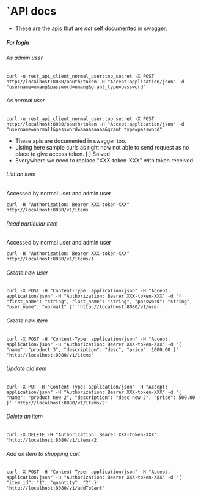 `API docs
===========

* These are the apis that are *not* self documented in swagger.

##### For login

###### As admin user
`curl -u rest_api_client_normal_user:top_secret -X POST http://localhost:8080/oauth/token -H "Accept:application/json" -d "username=umang&password=umang&grant_type=password"`

###### As normal user
`curl -u rest_api_client_normal_user:top_secret -X POST http://localhost:8080/oauth/token -H "Accept:application/json" -d "username=normal1&password=aaaaaaaaa&grant_type=password"`


* These apis are documented in swagger too. 
* Listing here sample curls as right now not able to send request as no place to give access token. [ ] Solved
* Everywhere we need to replace "XXX-token-XXX" with token received.

###### List an item
Accessed by normal user and admin user

`curl -H "Authorization: Bearer XXX-token-XXX" http://localhost:8080/v1/items`

###### Read particular item
Accessed by normal user and admin user

`curl -H "Authorization: Bearer XXX-token-XXX" http://localhost:8080/v1/items/1`

###### Create new user
`curl -X POST -H "Content-Type: application/json" -H "Accept: application/json" -H "Authorization: Bearer XXX-token-XXX" -d '{ 
   "first_name": "string",
   "last_name": "string",
   "password": "string",
   "user_name": "normal1"
 }' 'http://localhost:8080/v1/user'`

###### Create new item
`curl -X POST -H "Content-Type: application/json" -H "Accept: application/json" -H "Authorization: Bearer XXX-token-XXX" -d '{ 
    "name": "product 3",
    "description": "desc",
    "price": 1000.00
  }' 'http://localhost:8080/v1/items'`

###### Update old item
`curl -X PUT -H "Content-Type: application/json" -H "Accept: application/json" -H "Authorization: Bearer XXX-token-XXX" -d '{ 
     "name": "product new 2",
     "description": "desc new 2",
     "price": 500.00
   }' 'http://localhost:8080/v1/items/2'`

###### Delete an item
`curl -X DELETE -H "Authorization: Bearer XXX-token-XXX" 'http://localhost:8080/v1/items/2'`

###### Add an item to shopping cart
`curl -X POST -H "Content-Type: application/json" -H "Accept: application/json" -H "Authorization: Bearer XXX-token-XXX" -d '{ 
     "item_id": "1",
     "quantity": "2"
 }' 'http://localhost:8080/v1/addToCart'`

